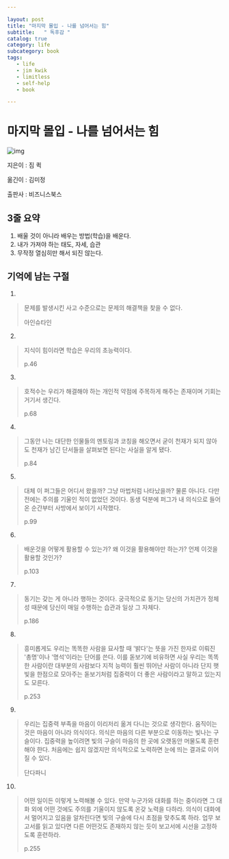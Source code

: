 ```yaml
---

layout: post
title: "마지막 몰입 - 나를 넘어서는 힘"
subtitle:   " 독후감 "
catalog: true
category: life
subcategory: book
tags:
   - life
   - jim kwik
   - limitless
   - self-help
   - book

---
```


# 마지막 몰입 - 나를 넘어서는 힘

![img](https://cdn.jsdelivr.net/gh/importunate-dev/importunate-dev.github.io/img/book/20230504.webp)

지은이 : 짐 퀵

옮긴이 : 김미정

출판사 : 비즈니스북스

## 3줄 요약

1. 배울 것이 아니라 배우는 방법(학습)을 배운다.
2. 내가 가져야 하는 태도, 자세, 습관
3. 무작정 열심히만 해서 되진 않는다.



## 기억에 남는 구절

1.

> 문제를 발생시킨 사고 수준으로는 문제의 해결책을 찾을 수 없다.
>
> 아인슈타인



2.

> 지식이 힘이라면 학습은 우리의 초능력이다.
>
> p.46



3.

> 호적수는 우리가 해결해야 하는 개인적 약점에 주목하게 해주는 존재이며 기회는 거기서 생긴다.
>
> p.68



4.

> 그동안 나는 대단한 인물들의 멘토링과 코칭을 해오면서 굳이 천재가 되지 않아도 천재가 남긴 단서들을 살펴보면 된다는 사실을 알게 됐다.
>
> p.84



5.

> 대체 이 퍼그들은 어디서 왔을까? 그냥 마법처럼 나타났을까? 물론 아니다. 다만 전에는 주의를 기울인 적이 없었던 것이다. 동생 덕분에 퍼그가 내 의식으로 들어온 순간부터 사방에서 보이기 시작했다.
>
> p.99



6.

> 배운것을 어떻게 활용할 수 있는가? 왜 이것을 활용해야만 하는가? 언제 이것을 활용할 것인가?
>
> p.103



7.

> 동기는 갖는 게 아니라 행하는 것이다. 궁극적으로 동기는 당신의 가치관가 정체성 때문에 당신이 매일 수행하는 습관과 일상 그 자체다.
>
> p.186



8.

> 흥미롭게도 우리는 똑똑한 사람을 묘사할 때 '밝다'는 뜻을 가진 한자로 이뤄진 '총명'이나 '명석'이라는 단어를 쓴다. 이를 돋보기에 비유하면 사실 우리는 똑똑한 사람이란 대부분의 사람보다 지적 능력이 훨씬 뛰어난 사람이 아니라 단지 햇빛을 한점으로 모아주는 돋보기처럼 집중력이 더 좋은 사람이라고 말하고 있는지도 모른다.
>
> p.253



9.

> 우리는 집중력 부족을 마음이 이리저리 옮겨 다니는 것으로 생각한다. 움직이는 것은 마음이 아니라 의식이다. 의식은 마음의 다른 부분으로 이동하는 빛나는 구슬이다. 집중력을 높이려면 빛의 구슬이 마음의 한 곳에 오랫동안 머물도록 훈련해야 한다. 처음에는 쉽지 않겠지만 의식적으로 노력하면 눈에 띄는 결과로 이어질 수 있다. 
>
> 단다파니



10.

> 어떤 일이든 이렇게 노력해볼 수 있다. 만약 누군가와 대화를 하는 중이라면 그 대화 외에 어떤 것에도 주의를 기울이지 않도록 온갖 노력을 다하라. 의식이 대화에서 멀어지고 있음을 알차린다면 빛의 구슬에 다시 초점을 맞추도록 하라. 업무 보고서를 읽고 있다면 다른 어떤것도 존재하지 않는 듯이 보고서에 시선을 고정하도록 훈련하라.
>
> p.255